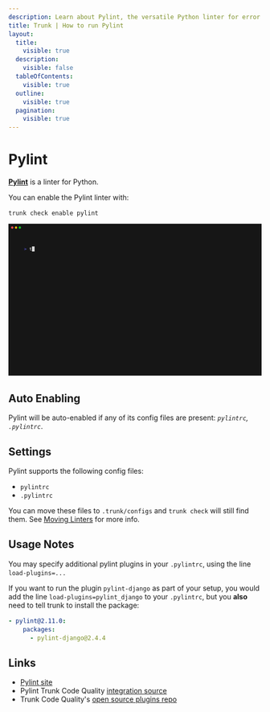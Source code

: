 ```yaml
---
description: Learn about Pylint, the versatile Python linter for error detection, code smell elimination, and PEP 8 enforcement.
title: Trunk | How to run Pylint
layout:
  title:
    visible: true
  description:
    visible: false
  tableOfContents:
    visible: true
  outline:
    visible: true
  pagination:
    visible: true
---
```


# Pylint

[**Pylint**](https://pypi.org/project/pylint/) is a linter for Python.

You can enable the Pylint linter with:

```shell
trunk check enable pylint
```
![pylint example output](/.gitbook/assets/pylint.gif)
## Auto Enabling

Pylint will be auto-enabled if any of its config files are present: *`pylintrc`, `.pylintrc`*.

## Settings

Pylint supports the following config files:
* `pylintrc`
* `.pylintrc`

You can move these files to `.trunk/configs` and `trunk check` will still find them. See [Moving Linters](../configure-linters#moving-linters) for more info.


## Usage Notes

You may specify additional pylint plugins in your `.pylintrc`, using the line `load-plugins=...`

If you want to run the plugin `pylint-django` as part of your setup, you would add the line `load-plugins=pylint_django` to your `.pylintrc`, but you **also** need to tell trunk to install the package:

```yaml
- pylint@2.11.0:
    packages:
      - pylint-django@2.4.4

```








## Links

- [Pylint site](https://pypi.org/project/pylint/)
- Pylint Trunk Code Quality [integration source](https://github.com/trunk-io/plugins/tree/main/linters/pylint)
- Trunk Code Quality's [open source plugins repo](https://github.com/trunk-io/plugins/tree/main)
